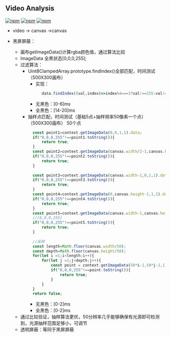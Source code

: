 ## Video Analysis
[![npm](https://img.shields.io/npm/v/video-analysis.svg?style=flat-square)](https://www.npmjs.com/package/video-analysis)
[![npm](https://img.shields.io/npm/l/video-analysis.svg?style=flat-square)](https://www.npmjs.com/package/video-analysis)
[![npm](https://img.shields.io/npm/dm/video-analysis.svg?style=flat-square)](https://www.npmjs.com/package/video-analysis)

* video -> canvas ->canvas
* 黑屏屏蔽：
    - 画布getImageData()计算rgba颜色值，通过算法比较
    - ImageData 全黑状态[0,0,0,255];
    - 过滤算法：
        * Uint8ClampedArray.prototype.findIndex()全部匹配，时间测试（500X300画布）
            - 实现：
            ```javascript
                  data.findIndex((val,index)=>index%4===3?val!==255:val!==0)
           ```
            - 无黑色：[0-6]ms
            - 全黑色：[14-20]ms
        * 抽样点匹配，时间测试（基础5点+抽样频率50像素一个点）（500X300画布） 50个点
            ```javascript
              const point1=context.getImageData(0,0,1,1).data;
              if("0,0,0,255"!==point1.toString()){
                  return true;
              }
              const point2=context.getImageData(canvas.width/2-1,canvas.height/2-1,1,1).data;
              if("0,0,0,255"!==point2.toString()){
                  return true;
              }
              
              const point3=context.getImageData(canvas.width-1,0,1,1).data;
              if("0,0,0,255"!==point3.toString()){
                  return true;
              }
              const point4=context.getImageData(0,canvas.height-1,1,1).data;
              if("0,0,0,255"!==point4.toString()){
                  return true;
              }
              const point5=context.getImageData(canvas.width-1,canvas.height-1,1,1).data;
              //[0,0,0,255]
              if("0,0,0,255"!==point5.toString()){
                  return true;
              }
              
              //采样
              const length=Math.floor(canvas.width/50);
              const depth=Math.floor(canvas.height/50);
              for(let i =1;i<length;i++){
                  for(let j =1;j<depth;j++){
                      const point = context.getImageData(50*i-1,50*j-1,1,1).data;
                      if("0,0,0,255"!==point.toString()){
                          return true;
                      }
                  }
              }
              return false;
            ```
            - 无黑色：[0-2]ms
            - 全黑色：[0-2]ms
    - 通过比较验证，抽样算法更优，50分辨率几乎能够确保有光源即可检测到，光源抽样范围足够小，可调节
    
   * 透明屏蔽：等同于黑屏屏蔽